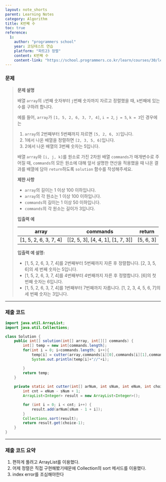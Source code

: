 ```yaml
---
layout: note_shorts
parent: Learning Notes
category: Algorithm
title: K번째 수
toc: true
reference:
  1: 
    author: "programmers school"
    year: 코딩테스트 연습
    platform: "파트23 정렬"
    content: K번째 수
    content-link: "https://school.programmers.co.kr/learn/courses/30/lessons/42748"
---
```


### 문제

> **문제 설명**
>
> 배열 `array`의 `i`번째 숫자부터 `j`번째 숫자까지 자르고 정렬했을 때, `k`번째에 있는 수를 구하려 합니다.
>
> 예를 들어, `array`가 `[1, 5, 2, 6, 3, 7, 4]`, `i = 2`, `j = 5`, `k = 3`인 경우에는
> 1. `array`의 2번째부터 5번째까지 자르면 `[5, 2, 6, 3]`입니다.
> 2. 1에서 나온 배열을 정렬하면 `[2, 3, 5, 6]`입니다.
> 3. 2에서 나온 배열의 3번째 숫자는 5입니다.
>
> 배열 `array`와 `[i, j, k]`를 원소로 가진 2차원 배열 `commands`가 매개변수로 주어질 때, `commands`의 모든 원소에 대해 앞서 설명한 연산을 적용했을 때 나온 결과를 배열에 담아 `return`하도록 `solution` 함수를 작성해주세요.
>
> **제한 사항**
> - `array`의 길이는 1 이상 100 이하입니다.
> - `array`의 각 원소는 1 이상 100 이하입니다.
> - `commands`의 길이는 1 이상 50 이하입니다.
> - `commands`의 각 원소는 길이가 3입니다.
>
> **입출력 예**
> 
> | array                | commands                    | return     |
> |----------------------|-----------------------------|------------|
> | [1, 5, 2, 6, 3, 7, 4] | [[2, 5, 3], [4, 4, 1], [1, 7, 3]] | [5, 6, 3]  |
>
> **입출력 예 설명:**
> - [1, 5, 2, 6, 3, 7, 4]를 2번째부터 5번째까지 자른 후 정렬합니다. [2, 3, 5, 6]의 세 번째 숫자는 5입니다.
> - [1, 5, 2, 6, 3, 7, 4]를 4번째부터 4번째까지 자른 후 정렬합니다. [6]의 첫 번째 숫자는 6입니다.
> - [1, 5, 2, 6, 3, 7, 4]를 1번째부터 7번째까지 자릅니다. [1, 2, 3, 4, 5, 6, 7]의 세 번째 숫자는 3입니다.

---

### 제출 코드
```java
import java.util.ArrayList;
import java.util.Collections; 

class Solution {
    public int[] solution(int[] array, int[][] commands) {
        int[] temp = new int[commands.length];
        for(int i = 0; i<commands.length; i++){
            temp[i] = cutter(array,commands[i][0],commands[i][1],commands[i][2]);
            System.out.println(temp[i]+"//"+i);

        }      
        return temp;
    }
    
    private static int cutter(int[] arNum, int sNum, int eNum, int choice) {
        int cnt = eNum - sNum + 1;
        ArrayList<Integer> result = new ArrayList<Integer>();

        for (int i = 0; i < cnt; i++) {
            result.add(arNum[sNum - 1 + i]);
        }
        Collections.sort(result);
        return result.get(choice-1);
    }
}
```

---

### 제출 코드 요약

1. 편하게 풀려고 ArrayList를 이용했다.
2. 어제 정렬은 직접 구현해봤기때문에 Collection의 sort 메서드를 이용했다.
3. index error를 조심해야한다